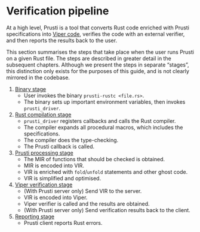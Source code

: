 # Verification pipeline

At a high level, Prusti is a tool that converts Rust code enriched with Prusti specifications into [Viper code](https://viper.ethz.ch), verifies the code with an external verifier, and then reports the results back to the user.

This section summarises the steps that take place when the user runs Prusti on a given Rust file. The steps are described in greater detail in the subsequent chapters. Although we present the steps in separate “stages”, this distinction only exists for the purposes of this guide, and is not clearly mirrored in the codebase.

1. [Binary stage](binary.md)
    - User invokes the binary `prusti-rustc <file.rs>`.
    - The binary sets up important environment variables, then invokes `prusti_driver`.
2. [Rust compilation stage](rust.md)
    - `prusti_driver` registers callbacks and calls the Rust compiler.
    - The compiler expands all procedural macros, which includes the specifications.
    - The compiler does the type-checking.
    - The Prusti callback is called.
3. [Prusti processing stage](prusti.md)
    - The MIR of functions that should be checked is obtained.
    - MIR is encoded into VIR.
    - VIR is enriched with `fold`/`unfold` statements and other ghost code.
    - VIR is simplified and optimised.
4. [Viper verification stage](viper.md)
    - (With Prusti server only) Send VIR to the server.
    - VIR is encoded into Viper.
    - Viper verifier is called and the results are obtained.
    - (With Prusti server only) Send verification results back to the client.
5. [Reporting stage](report.md)
    - Prusti client reports Rust errors.
